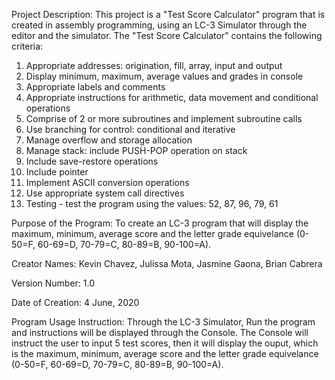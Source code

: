 Project Description: This project is a "Test Score Calculator" program that is created in assembly programming, using an LC-3 Simulator through the editor and the simulator.
The "Test Score Calculator" contains the following criteria:
1. Appropriate addresses: origination, fill, array, input and output
2. Display minimum, maximum, average values and grades in console
3. Appropriate labels and comments
4. Appropriate instructions for arithmetic, data movement and conditional operations
5. Comprise of 2 or more subroutines and implement subroutine calls
6. Use branching for control: conditional and iterative
7. Manage overflow and storage allocation
8. Manage stack: include PUSH-POP operation on stack
9. Include save-restore operations
10. Include pointer
11. Implement ASCII conversion operations
12. Use appropriate system call directives
13. Testing - test the program using the values: 52, 87, 96, 79, 61

Purpose of the Program: To create an LC-3 program that will display the maximum, minimum, average score and the letter grade equivelance (0-50=F, 60-69=D, 70-79=C, 80-89=B, 90-100=A).

Creator Names: Kevin Chavez, Julissa Mota, Jasmine Gaona, Brian Cabrera

Version Number: 1.0

Date of Creation: 4 June, 2020

Program Usage Instruction: Through the LC-3 Simulator, Run the program and instructions will be displayed through the Console. The Console will instruct the user to input 5 test scores, then it will display the ouput, which is the maximum, minimum, average score and the letter grade equivelance (0-50=F, 60-69=D, 70-79=C, 80-89=B, 90-100=A).
